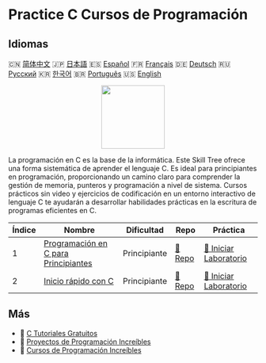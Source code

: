 # Practice C Cursos de Programación

## Idiomas

🇨🇳 [简体中文](README_zh.md) 🇯🇵 [日本語](README_ja.md) 🇪🇸 [Español](README_es.md) 🇫🇷 [Français](README_fr.md) 🇩🇪 [Deutsch](README_de.md) 🇷🇺 [Русский](README_ru.md) 🇰🇷 [한국어](README_ko.md) 🇧🇷 [Português](README_pt.md) 🇺🇸 [English](README.md) 

<div align="center">
<img width="128px" src="https://file.labex.io/path/GAbMWgBPUOxV.png">
</div>

La programación en C es la base de la informática. Este Skill Tree ofrece una forma sistemática de aprender el lenguaje C. Es ideal para principiantes en programación, proporcionando un camino claro para comprender la gestión de memoria, punteros y programación a nivel de sistema. Cursos prácticos sin video y ejercicios de codificación en un entorno interactivo de lenguaje C te ayudarán a desarrollar habilidades prácticas en la escritura de programas eficientes en C.

|   Índice | Nombre                                                                                          | Dificultad   | Repo                                                                 | Práctica                                                                          |
|----------|-------------------------------------------------------------------------------------------------|--------------|----------------------------------------------------------------------|-----------------------------------------------------------------------------------|
|        1 | [Programación en C para Principiantes](https://labex.io/es/courses/c-programming-for-beginners) | Principiante | [🔗 Repo](https://github.com/labex-labs/c-programming-for-beginners) | [🚀 Iniciar Laboratorio](https://labex.io/es/courses/c-programming-for-beginners) |
|        2 | [Inicio rápido con C](https://labex.io/es/courses/quick-start-with-c)                           | Principiante | [🔗 Repo](https://github.com/labex-labs/quick-start-with-c)          | [🚀 Iniciar Laboratorio](https://labex.io/es/courses/quick-start-with-c)          |

## Más

- 🔗 [C Tutoriales Gratuitos](https://github.com/labex-labs/c-free-tutorials)
- 🔗 [Proyectos de Programación Increíbles](https://github.com/labex-labs/awesome-programming-projects)
- 🔗 [Cursos de Programación Increíbles](https://github.com/labex-labs/awesome-programming-courses)

